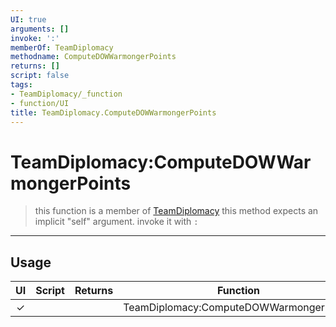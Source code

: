 ```yaml
---
UI: true
arguments: []
invoke: ':'
memberOf: TeamDiplomacy
methodname: ComputeDOWWarmongerPoints
returns: []
script: false
tags:
- TeamDiplomacy/_function
- function/UI
title: TeamDiplomacy.ComputeDOWWarmongerPoints
---
```

# TeamDiplomacy:ComputeDOWWarmongerPoints
> this function is a member of [TeamDiplomacy](civ-6/lua/TeamDiplomacy.md)
> this method expects an implicit "self" argument. invoke it with `:`
-----
## Usage
|  UI | Script | Returns | Function | Arguments |
|:---:|:------:|-------:|:--------:|:---------|
|✓| ||TeamDiplomacy:ComputeDOWWarmongerPoints||
